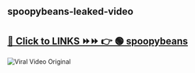 
 ## spoopybeans-leaked-video 

# <h2><a href="https://clipsfans.com/spoopybeans&ref=git">🔗 Click to LINKS ⏩⏩ 👉 🟢 spoopybeans </a></h2>

<a href="https://clipsfans.com/spoopybeans&ref=git" rel="nofollow" data-target="animated-image.originalLink"><img src="https://i.ibb.co.com/xMMVF88/686577567.gif" alt="Viral Video Original" style="max-width: 100%; display: inline-block;" data-target="animated-image.originalImage"></a>
